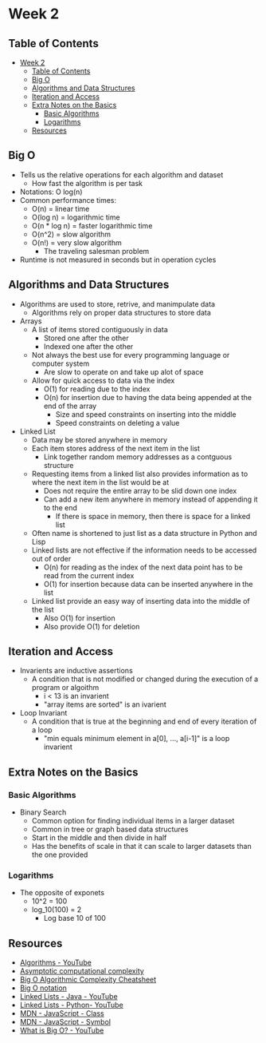 # Week 2

## Table of Contents

- [Week 2](#week-2)
  - [Table of Contents](#table-of-contents)
  - [Big O](#big-o)
  - [Algorithms and Data Structures](#algorithms-and-data-structures)
  - [Iteration and Access](#iteration-and-access)
  - [Extra Notes on the Basics](#extra-notes-on-the-basics)
    - [Basic Algorithms](#basic-algorithms)
    - [Logarithms](#logarithms)
  - [Resources](#resources)

## Big O

- Tells us the relative operations for each algorithm and dataset
  - How fast the algorithm is per task
- Notations: O log(n)
- Common performance times:
  - O(n) = linear time
  - O(log n) = logarithmic time
  - O(n * log n) = faster logarithmic time
  - O(n^2) = slow algorithm
  - O(n!) = very slow algorithm
    - The traveling salesman problem
- Runtime is not measured in seconds but in operation cycles

## Algorithms and Data Structures

- Algorithms are used to store, retrive, and manimpulate data
  - Algorithms rely on proper data structures to store data
- Arrays
  - A list of items stored contiguously in data
    - Stored one after the other
    - Indexed one after the other
  - Not always the best use for every programming language or computer system
    - Are slow to operate on and take up alot of space
  - Allow for quick access to data via the index
    - O(1) for reading due to the index
    - O(n) for insertion due to having the data being appended at the end of the array
      - Size and speed constraints on inserting into the middle
      - Speed constraints on deleting a value
- Linked List
  - Data may be stored anywhere in memory
  - Each item stores address of the next item in the list
    - Link together random memory addresses as a contguous structure
  - Requesting items from a linked list also provides information as to where the next item in the list would be at
    - Does not require the entire array to be slid down one index
    - Can add a new item anywhere in memory instead of appending it to the end
      - If there is space in memory, then there is space for a linked list
  - Often name is shortened to just list as a data structure in Python and Lisp
  - Linked lists are not effective if the information needs to be accessed out of order
    - O(n) for reading as the index of the next data point has to be read from the current index
    - O(1) for insertion because data can be inserted anywhere in the list
  - Linked list provide an easy way of inserting data into the middle of the list
    - Also O(1) for insertion
    - Also provide O(1) for deletion

## Iteration and Access

- Invarients are inductive assertions
  - A condition that is not modified or changed during the execution of a program or algoithm
    - i < 13 is an invarient
    - "array items are sorted" is an ivarient
- Loop Invariant
  - A condition that is true at the beginning and end of every iteration of a loop
    - "min equals minimum element in a[0], ..., a[i-1]" is a loop invarient

## Extra Notes on the Basics

### Basic Algorithms

- Binary Search
  - Common option for finding individual items in a larger dataset
  - Common in tree or graph based data structures
  - Start in the middle and then divide in half
  - Has the benefits of scale in that it can scale to larger datasets than the one provided

### Logarithms

- The opposite of exponets
  - 10^2 = 100
  - log_10(100) = 2
    - Log base 10 of 100

## Resources

- [Algorithms - YouTube](https://youtu.be/Q9HjeFD62Uk)
- [Asymptotic computational complexity](https://en.wikipedia.org/wiki/Asymptotic_computational_complexity)
- [Big O Algorithmic Complexity Cheatsheet](https://www.bigocheatsheet.com/)
- [Big O notation](https://en.wikipedia.org/wiki/Big_O_notation)
- [Linked Lists - Java - YouTube](https://www.youtube.com/watch?v=njTh_OwMljA)
- [Linked Lists - Python- YouTube](https://www.youtube.com/watch?v=6r62JV_V9SU)
- [MDN - JavaScript - Class](https://developer.mozilla.org/en-US/docs/Web/JavaScript/Reference/Classes)
- [MDN - JavaScript - Symbol](https://developer.mozilla.org/en-US/docs/Web/JavaScript/Reference/Global_Objects/Symbol)
- [What is Big O? - YouTube](https://www.youtube.com/watch?v=MyeV2_tGqvw)
